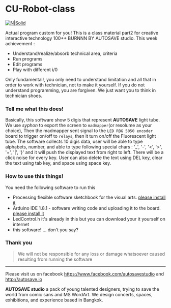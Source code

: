 # CU-Robot-class
 

[![N|Solid](http://autosave.io/img/ATS.svg)](http://autosave.io)

Actual program custom for you! This is a class material part2 for creative interactive technology 100++ BURNNN BY AUTOSAVE studio. 
This week achievement :

  - Understand/realize/absorb technical area, criteria
  - Run programs
  - Edit programs
  - Play with different i/0

Only fundamental!, you only need to understand limitation and all that in order to work with technician, not to make it yourself. If you do not understand programming, you are forgiven. We just want you to think in technician shoes.


### Tell me what this does!
Basically, this software show 5 digis that represent **AUTOSAVE** light tube. We use _syphon_ to export the screen to `madmapper`(or resolume as your choice), Then the madmapper sent signal to the `LED RBG 5050 encoder` board to trigger on/off to `relays`, then it turn on/off the Fluorescent light tube. The software collects 10 digis data, user will be able to type alphabets, number, and able to type following special chars : '_', '-', '<', '>', '=', '|', '}'
and it will push the displayed text from right to left. 
There will be a click noise for every key.
User can also delete the text using DEL key, clear the text using tab key, and space using space key.


### How to use this things!

You need the following software to run this 
  - Processing  flexible software sketchbook for the visual arts.  [please install it](https://processing.org/) 
  - Arduino  IDE 1.8.1 - software writing code and uploading it to the board. [please install it](https://www.arduino.cc/en/main/software)
  - LedControl.h it's already in this but you can download your it yourself on internet
  - this software! ... don't you say?

### Thank you

> We will not be responsible for any loss or damage whatsoever caused resulting from running the software

___

 Please visit us on facebook https://www.facebook.com/autosavestudio and http://autosave.io
 
 
 **AUTOSAVE studio** a pack of young talented designers, trying to save the world from comic sans and MS WordArt. We design concerts, spaces, exhibitions, and experience based in Bangkok.
 

